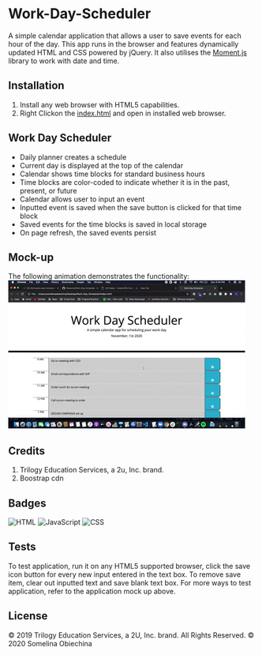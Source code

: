 # Work-Day-Scheduler

A simple calendar application that allows a user to save events for each hour of the day. This app runs in the browser and features dynamically updated HTML and CSS powered by jQuery. It also utilises the [Moment.js](https://momentjs.com/) library to work with date and time. 

## Installation 

1. Install any web browser with HTML5 capabilities. 
2. Right Clickon the [index.html](./index.html) and open in installed web browser. 

## Work Day Scheduler 

- Daily planner creates a schedule
- Current day is displayed at the top of the calendar
- Calendar shows time blocks for standard business hours
- Time blocks are color-coded to indicate whether it is in the past, present, or future
- Calendar allows user to input an event
- Inputted event is saved when the save button is clicked for that time block
- Saved events for the time blocks is saved in local storage
- On page refresh, the saved events persist

## Mock-up 

The following animation demonstrates the functionality: 
![Demo](./assets/Work_day_calendar.gif)


## Credits

1. Trilogy Education Services, a 2u, Inc. brand. 
2. Boostrap cdn 

## Badges 
![HTML](https://img.shields.io/badge/HTML-68.7%25-red)
![JavaScript](https://img.shields.io/badge/JavaScript-19.4%25-yellow)
![CSS](https://img.shields.io/badge/CSS-11.9%25-blueviolet)

## Tests 

To test application, run it on any HTML5 supported browser, click the save icon button for every new input entered in the text box. To remove save item, clear out inputted text and save blank text box. For more ways to test application, refer to the application mock up above.



## License 

© 2019 Trilogy Education Services, a 2U, Inc. brand. All Rights Reserved.
© 2020 Somelina Obiechina 
